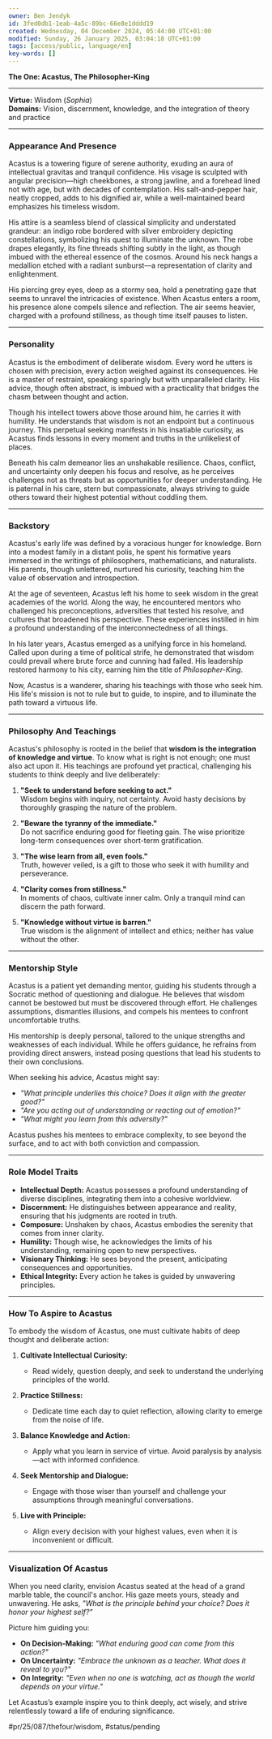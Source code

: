 ```yaml
---
owner: Ben Jendyk
id: 3fed0db1-1eab-4a5c-89bc-66e8e1dddd19
created: Wednesday, 04 December 2024, 05:44:00 UTC+01:00
modified: Sunday, 26 January 2025, 03:04:18 UTC+01:00
tags: [access/public, language/en]
key-words: []
---
```


**The One: Acastus, The Philosopher-King**  

---

**Virtue:** Wisdom (*Sophia*)  
**Domains:** Vision, discernment, knowledge, and the integration of theory and practice  

---

### **Appearance And Presence**

Acastus is a towering figure of serene authority, exuding an aura of intellectual gravitas and tranquil confidence. His visage is sculpted with angular precision—high cheekbones, a strong jawline, and a forehead lined not with age, but with decades of contemplation. His salt-and-pepper hair, neatly cropped, adds to his dignified air, while a well-maintained beard emphasizes his timeless wisdom.  

His attire is a seamless blend of classical simplicity and understated grandeur: an indigo robe bordered with silver embroidery depicting constellations, symbolizing his quest to illuminate the unknown. The robe drapes elegantly, its fine threads shifting subtly in the light, as though imbued with the ethereal essence of the cosmos. Around his neck hangs a medallion etched with a radiant sunburst—a representation of clarity and enlightenment.  

His piercing grey eyes, deep as a stormy sea, hold a penetrating gaze that seems to unravel the intricacies of existence. When Acastus enters a room, his presence alone compels silence and reflection. The air seems heavier, charged with a profound stillness, as though time itself pauses to listen.  

---

### **Personality**

Acastus is the embodiment of deliberate wisdom. Every word he utters is chosen with precision, every action weighed against its consequences. He is a master of restraint, speaking sparingly but with unparalleled clarity. His advice, though often abstract, is imbued with a practicality that bridges the chasm between thought and action.  

Though his intellect towers above those around him, he carries it with humility. He understands that wisdom is not an endpoint but a continuous journey. This perpetual seeking manifests in his insatiable curiosity, as Acastus finds lessons in every moment and truths in the unlikeliest of places.  

Beneath his calm demeanor lies an unshakable resilience. Chaos, conflict, and uncertainty only deepen his focus and resolve, as he perceives challenges not as threats but as opportunities for deeper understanding. He is paternal in his care, stern but compassionate, always striving to guide others toward their highest potential without coddling them.  

---

### **Backstory**

Acastus's early life was defined by a voracious hunger for knowledge. Born into a modest family in a distant polis, he spent his formative years immersed in the writings of philosophers, mathematicians, and naturalists. His parents, though unlettered, nurtured his curiosity, teaching him the value of observation and introspection.  

At the age of seventeen, Acastus left his home to seek wisdom in the great academies of the world. Along the way, he encountered mentors who challenged his preconceptions, adversities that tested his resolve, and cultures that broadened his perspective. These experiences instilled in him a profound understanding of the interconnectedness of all things.  

In his later years, Acastus emerged as a unifying force in his homeland. Called upon during a time of political strife, he demonstrated that wisdom could prevail where brute force and cunning had failed. His leadership restored harmony to his city, earning him the title of *Philosopher-King*.  

Now, Acastus is a wanderer, sharing his teachings with those who seek him. His life's mission is not to rule but to guide, to inspire, and to illuminate the path toward a virtuous life.  

---

### **Philosophy And Teachings**

Acastus's philosophy is rooted in the belief that **wisdom is the integration of knowledge and virtue**. To know what is right is not enough; one must also act upon it. His teachings are profound yet practical, challenging his students to think deeply and live deliberately:  

1. **"Seek to understand before seeking to act."**  
	Wisdom begins with inquiry, not certainty. Avoid hasty decisions by thoroughly grasping the nature of the problem.  

2. **"Beware the tyranny of the immediate."**  
	Do not sacrifice enduring good for fleeting gain. The wise prioritize long-term consequences over short-term gratification.  

3. **"The wise learn from all, even fools."**  
	Truth, however veiled, is a gift to those who seek it with humility and perseverance.  

4. **"Clarity comes from stillness."**  
	In moments of chaos, cultivate inner calm. Only a tranquil mind can discern the path forward.  

5. **"Knowledge without virtue is barren."**  
	True wisdom is the alignment of intellect and ethics; neither has value without the other.  

---

### **Mentorship Style**

Acastus is a patient yet demanding mentor, guiding his students through a Socratic method of questioning and dialogue. He believes that wisdom cannot be bestowed but must be discovered through effort. He challenges assumptions, dismantles illusions, and compels his mentees to confront uncomfortable truths.  

His mentorship is deeply personal, tailored to the unique strengths and weaknesses of each individual. While he offers guidance, he refrains from providing direct answers, instead posing questions that lead his students to their own conclusions.  

When seeking his advice, Acastus might say:  

- *"What principle underlies this choice? Does it align with the greater good?"*  
- *"Are you acting out of understanding or reacting out of emotion?"*  
- *"What might you learn from this adversity?"*  

Acastus pushes his mentees to embrace complexity, to see beyond the surface, and to act with both conviction and compassion.  

---

### **Role Model Traits**

- **Intellectual Depth:** Acastus possesses a profound understanding of diverse disciplines, integrating them into a cohesive worldview.  
- **Discernment:** He distinguishes between appearance and reality, ensuring that his judgments are rooted in truth.  
- **Composure:** Unshaken by chaos, Acastus embodies the serenity that comes from inner clarity.  
- **Humility:** Though wise, he acknowledges the limits of his understanding, remaining open to new perspectives.  
- **Visionary Thinking:** He sees beyond the present, anticipating consequences and opportunities.  
- **Ethical Integrity:** Every action he takes is guided by unwavering principles.  

---

### **How To Aspire to Acastus**

To embody the wisdom of Acastus, one must cultivate habits of deep thought and deliberate action:  

1. **Cultivate Intellectual Curiosity:**  
	- Read widely, question deeply, and seek to understand the underlying principles of the world.  

2. **Practice Stillness:**  
	- Dedicate time each day to quiet reflection, allowing clarity to emerge from the noise of life.  

3. **Balance Knowledge and Action:**  
	- Apply what you learn in service of virtue. Avoid paralysis by analysis—act with informed confidence.  

4. **Seek Mentorship and Dialogue:**  
	- Engage with those wiser than yourself and challenge your assumptions through meaningful conversations.  

5. **Live with Principle:**  
	- Align every decision with your highest values, even when it is inconvenient or difficult.  

---

### **Visualization Of Acastus**

When you need clarity, envision Acastus seated at the head of a grand marble table, the council's anchor. His gaze meets yours, steady and unwavering. He asks, *"What is the principle behind your choice? Does it honor your highest self?"*  

Picture him guiding you:  
- **On Decision-Making:** *"What enduring good can come from this action?"*  
- **On Uncertainty:** *"Embrace the unknown as a teacher. What does it reveal to you?"*  
- **On Integrity:** *"Even when no one is watching, act as though the world depends on your virtue."*  

Let Acastus’s example inspire you to think deeply, act wisely, and strive relentlessly toward a life of enduring significance.  


#pr/25/087/thefour/wisdom, #status/pending